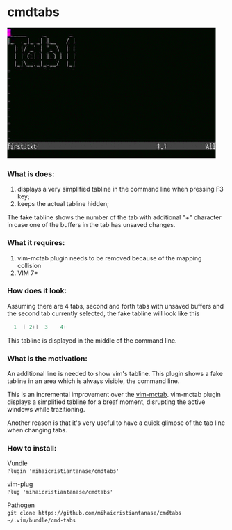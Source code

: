 # cmdtabs

![](./res/demo.gif)

### What is does:
1. displays a very simplified tabline in the command line when pressing F3
   key;
2. keeps the actual tabline hidden;

The fake tabline shows the number of the tab with additional "+" character in
case one of the buffers in the tab has unsaved changes.

### What it requires:
1. vim-mctab plugin needs to be removed because of the mapping collision
2. VIM 7+

### How does it look:
Assuming there are 4 tabs, second and forth tabs with unsaved buffers and the
second tab currently selected, the fake tabline will look like this
```c
  1  [ 2+]  3    4+
```
This tabline is displayed in the middle of the command line.

### What is the motivation:
An additional line is needed to show vim's tabline. This plugin shows a fake
tabline in an area which is always visible, the command line.

This is an incremental improvement over the
[vim-mctab](https://github.com/mihaicristiantanase/vim-mctab).
vim-mctab plugin displays a simplified tabline for a breaf moment, disrupting
the active windows while trazitioning.

Another reason is that it's very useful to have a quick glimpse of the tab
line when changing tabs.

### How to install:

Vundle<br/>
`Plugin 'mihaicristiantanase/cmdtabs'`

vim-plug<br/>
`Plug 'mihaicristiantanase/cmdtabs'`

Pathogen<br/>
`git clone https://github.com/mihaicristiantanase/cmdtabs ~/.vim/bundle/cmd-tabs`

